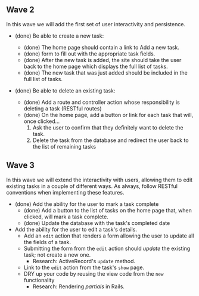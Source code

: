 ## Wave 2
In this wave we will add the first set of user interactivity and persistence.
  - (done) Be able to create a new task:
    - (done) The home page should contain a link to Add a new task.
    - (done) form to fill out with the appropriate task fields.
    - (done) After the new task is added, the site should take the user back to the home page which displays the full list of tasks. 
    - (done) The new task that was just added should be included in the full list of tasks.

  - (done) Be able to delete an existing task:
    - (done) Add a route and controller action whose responsibility is deleting a task (RESTful routes)
    - (done) On the home page, add a button or link for each task that will, once clicked...
      1. Ask the user to confirm that they definitely want to delete the task.
      1. Delete the task from the database and redirect the user back to the list of remaining tasks

## Wave 3
In this wave we will extend the interactivity with users, allowing them to edit existing tasks in a couple of different ways. As always, follow RESTful conventions when implementing these features.

- (done) Add the ability for the user to mark a task complete
  - (done) Add a button to the list of tasks on the home page that, when clicked, will mark a task complete.
  - (done) Update the database with the task's completed date
- Add the ability for the user to edit a task's details.
  - Add an `edit` action that renders a form allowing the user to update all the fields of a task.
  - Submitting the form from the `edit` action should _update_ the existing task; not create a new one.
    - Research: ActiveRecord's `update` method.
  - Link to the `edit` action from the task's `show` page.
  - DRY up your code by reusing the view code from the `new` functionality
    - Research: Rendering _partials_ in Rails.
